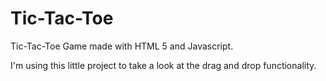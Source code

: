# Tic-Tac-Toe
Tic-Tac-Toe Game made with HTML 5 and Javascript.

I'm using this little project to take a look at the drag and drop functionality.


